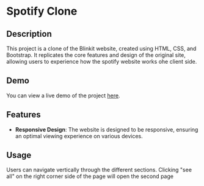 # Spotify Clone

## Description

This project is a clone of the Blinkit website, created using HTML, CSS, and Bootstrap. It replicates the core features and design of the original site, allowing users to experience how the spotify website works ohe client side.

## Demo

You can view a live demo of the project [here](https://sidd444.github.io/Spotify-clone/).

## Features

- **Responsive Design**: The website is designed to be responsive, ensuring an optimal viewing experience on various devices.

## Usage

Users can navigate vertically through the different sections.
Clicking "see all" on the right corner side of the page will open the second page

